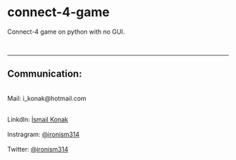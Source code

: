 # connect-4-game
Connect-4 game on python with no GUI.

<br >

---

## Communication:
<br>
Mail: i_konak@hotmail.com
<br><br> 

Linkdln: [İsmail Konak](https://www.linkedin.com/in/ismail-konak-0b4339208/)
<br><br> 
Instragram: [@ironism314](https://www.instagram.com/ironism314/)
<br>
<br> 
Twitter: [@ironism314](https://twitter.com/ironism314)

